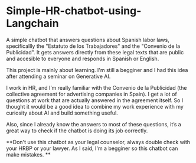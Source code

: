 # Simple-HR-chatbot-using-Langchain
A simple chatbot that answers questions about Spanish labor laws, specificallly the "Estatuto de los Trabajadores" and the "Convenio de la Publicidad". It gets answers directly from these legal texts that are public and accesible to everyone and responds in Spanish or English.

This project is mainly about learning. I'm still a begginer and I had this idea after attending a seminar on Generative AI.

I work in HR, and I’m really familiar with the Convenio de la Publicidad (the collective agreement for advertising companies in Spain). I get a lot of questions at work that are actually answered in the agreement itself. So I thought it would be a good idea to combine my work experience with my curiosity about AI and build something useful.

Also, since I already know the answers to most of these questions, it’s a great way to check if the chatbot is doing its job correctly.

**Don't use this chatbot as your legal counselor, always double check with your HRBP or your lawyer. As I said, I'm a begginer so this chatbot can make mistakes.
**
